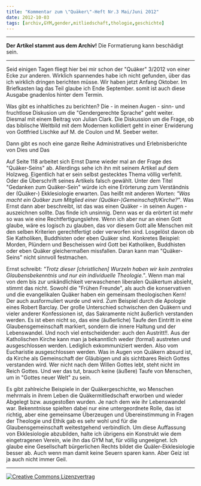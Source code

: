 ```yaml
---
title: "Kommentar zum \"Quäker\"-Heft Nr.3 Mai/Juni 2012"
date: 2012-10-03
tags: [archiv,GYM,gender,mitliedschaft,thologie,geschichte]
---
```

<hr><b>Der Artikel stammt aus dem Archiv!</b> Die Formatierung kann beschädigt sein.<hr>

Seid einigen Tagen fliegt hier bei mir schon der "Quäker" 3/2012 von einer Ecke zur anderen. Wirklich spannendes habe ich nicht gefunden, über das ich wirklich dringen berichten müsse. Wir haben jetzt Anfang Oktober. Im Briefkasten lag das Teil glaube ich Ende September. somit ist auch diese Ausgabe gnadenlos hinter dem Termin. 

Was gibt es inhaltliches zu berichten? Die - in meinen Augen - sinn- und fruchtlose Diskusion um die "Gendergerechte Sprache" geht weiter. Diesmal mit einem Beitrag von Julian Clark. Die Diskussion um die Frage, ob das biblische Weltbild mit dem Modernen kollidiert geht in einer Erwiderung von Gottfried Lischke auf M. de Coulon  und M. Seeber weiter.

Dann gibt es noch eine ganze Reihe Administratives und Erlebnisberichte von Dies und Das

Auf Seite 118 arbeitet sich Ernst Dame wieder mal an der Frage des "Quäker-Seins" ab. Allerdings sehe ich ihn mit seinem Artikel auf dem Holzweg. Eigentlich hat er sein selbst gestecktes Thema völlig verfehlt. Oder die Überschrift seines Artikels falsch gewählt. Unter dem Titel "Gedanken zum Quäker-Sein" würde ich eine Erörterung zum Verständnis der (Quäker-) Ekklesiologie erwarten. Das heißt mit anderen Worten: <i>"Was macht ein Quäker zum Mitglied einer (Quäker-)Gemeinschaft/Kirche?"</i>. Was Ernst dann aber beschreibt, ist das was einen Quäker - in seinen Augen - auszeichnen sollte. Das finde ich unsinnig. Denn was er da erörtert ist mehr so was wie eine Rechtfertigungslehre. Wenn ich aber nur an einen Gott glaube, wäre es logisch zu glauben, das vor diesem Gott alle Menschen mit den selben Kriterien gerechtfertigt oder verworfen sind. Losgelöst davon ob Sie Katholiken, Buddhisten oder eben Quäker sind. Konkretes Beispiel: Morden, Plündern und Bescheissen wird Gott bei Katholiken, Buddhisten oder eben Quäker gleichermaßen missfallen. Daran kann man "Quäker-Seins" nicht sinnvoll festmachen.

Ernst schreibt: <i>"Trotz dieser [christlichen] Wurzeln haben wir kein zentrales Glaubensbekenntnis und nur ein individuelle Theologie."</i>. Wenn man mal von dem bis zur unkändlichkeit verwaschenen liberalen Quäkertum absieht, stimmt das nicht. Sowohl die "Frühen Freunde", als auch die konservativen und die evangelikalen Quäker haben ein gemeinsam theologischen Kern! Der auch ausformuliert wurde und wird. Zum Beispiel durch die Apologie eines Robert Barclay. Der große Unterschied schwischen den Quäkern und vieler anderer Konfessionen ist, das Sakramente nicht äußerlich verstanden werden. Es ist eben nicht so, das eine (äußerliche) Taufe den Eintritt in eine Glaubensgemeinschaft markiert, sondern die innere Haltung und der Lebenswandel. Und noch viel entscheidender: auch den Austritt!!. Aus der Katholischen Kirche kann man ja bekanntlich weder (formal) austreten und ausgeschlossen werden. Lediglich exkommuniziert werden. Also vom  Eucharistie ausgeschlossen werden. Was in Augen von Quäkern absurd ist, da Kirche als Gemeinschaft der Gläubigen und als sichtbares Reich Gottes verstanden wird. Wer nicht nach dem Willen Gottes lebt, steht nicht im Reich Gottes. Und wer das tut, brauch keine (äußere) Taufe von Menschen, um in "Gottes neuer Welt" zu sein.

Es gibt zahlreiche Beispiele in der Quäkergeschichte, wo Menschen mehrmals in ihrem Leben die Quäkermitliedschaft erworben und wieder Abgelegt bzw. ausgestoßen wurden. Je nach dem wie ihr Lebenswandel war. Bekenntnisse spielten dabei nur eine untergeordnete Rolle, das ist richtig, aber eine gemeinsame Überzeugen und Übereinstimmung in Fragen der Theologie und Ethik gab es sehr wohl und für die Glaubensgemeinschaft weitestgehend verbindlich. Um diese Auffassung von Ekklesiologie abzubilden, halte ich übrigens ein Konstrukt wie dem eingetragenen Verein, wie ihn das GYM hat, für völlig ungeeignet. Ich glaube eine Gesellschaft bürgerlichen Rechts bildet die Quäler-Ekklesiologie besser ab. Auch wenn man damit keine Seuern sparen kann. Aber Geiz ist ja auch nicht immer Geil.



<hr>
<a rel="license" href="http://creativecommons.org/licenses/by-sa/3.0/"><img alt="Creative Commons Lizenzvertrag" style="border-width:0" src="http://i.creativecommons.org/l/by-sa/3.0/88x31.png" /></a>
